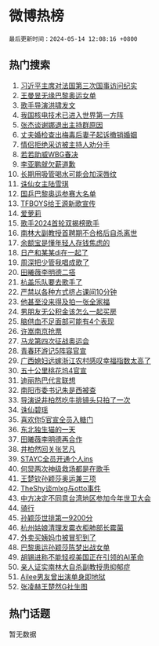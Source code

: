 # 微博热榜

`最后更新时间：2024-05-14 12:08:16 +0800`

## 热门搜索

1. [习近平主席对法国第三次国事访问纪实](https://m.weibo.cn/search?containerid=100103type%3D1%26t%3D10%26q%3D%23%E4%B9%A0%E8%BF%91%E5%B9%B3%E4%B8%BB%E5%B8%AD%E5%AF%B9%E6%B3%95%E5%9B%BD%E7%AC%AC%E4%B8%89%E6%AC%A1%E5%9B%BD%E4%BA%8B%E8%AE%BF%E9%97%AE%E7%BA%AA%E5%AE%9E%23&stream_entry_id=51&isnewpage=1&extparam=seat%3D1%26c_type%3D51%26q%3D%2523%25E4%25B9%25A0%25E8%25BF%2591%25E5%25B9%25B3%25E4%25B8%25BB%25E5%25B8%25AD%25E5%25AF%25B9%25E6%25B3%2595%25E5%259B%25BD%25E7%25AC%25AC%25E4%25B8%2589%25E6%25AC%25A1%25E5%259B%25BD%25E4%25BA%258B%25E8%25AE%25BF%25E9%2597%25AE%25E7%25BA%25AA%25E5%25AE%259E%2523%26cate%3D10103%26dgr%3D0%26pos%3D0%26filter_type%3Drealtimehot%26stream_entry_id%3D51%26display_time%3D1715659695%26pre_seqid%3D1715659695517915559167)
1. [王曼昱无缘巴黎奥运女单](https://m.weibo.cn/search?containerid=100103type%3D1%26t%3D10%26q%3D%23%E7%8E%8B%E6%9B%BC%E6%98%B1%E6%97%A0%E7%BC%98%E5%B7%B4%E9%BB%8E%E5%A5%A5%E8%BF%90%E5%A5%B3%E5%8D%95%23&stream_entry_id=31&isnewpage=1&extparam=seat%3D1%26c_type%3D31%26realpos%3D1%26cate%3D5001%26filter_type%3Drealtimehot%26lcate%3D5001%26pos%3D0%26q%3D%2523%25E7%258E%258B%25E6%259B%25BC%25E6%2598%25B1%25E6%2597%25A0%25E7%25BC%2598%25E5%25B7%25B4%25E9%25BB%258E%25E5%25A5%25A5%25E8%25BF%2590%25E5%25A5%25B3%25E5%258D%2595%2523%26dgr%3D0%26stream_entry_id%3D31%26flag%3D1%26band_rank%3D1%26display_time%3D1715659695%26pre_seqid%3D1715659695517915559167)
1. [歌手导演洪啸发文](https://m.weibo.cn/search?containerid=100103type%3D1%26t%3D10%26q%3D%23%E6%AD%8C%E6%89%8B%E5%AF%BC%E6%BC%94%E6%B4%AA%E5%95%B8%E5%8F%91%E6%96%87%23&stream_entry_id=31&isnewpage=1&extparam=seat%3D1%26c_type%3D31%26realpos%3D2%26cate%3D5001%26filter_type%3Drealtimehot%26lcate%3D5001%26pos%3D1%26q%3D%2523%25E6%25AD%258C%25E6%2589%258B%25E5%25AF%25BC%25E6%25BC%2594%25E6%25B4%25AA%25E5%2595%25B8%25E5%258F%2591%25E6%2596%2587%2523%26dgr%3D0%26stream_entry_id%3D31%26flag%3D1%26band_rank%3D2%26display_time%3D1715659695%26pre_seqid%3D1715659695517915559167)
1. [我国核电技术已进入世界第一方阵](https://m.weibo.cn/search?containerid=100103type%3D1%26t%3D10%26q%3D%23%E6%88%91%E5%9B%BD%E6%A0%B8%E7%94%B5%E6%8A%80%E6%9C%AF%E5%B7%B2%E8%BF%9B%E5%85%A5%E4%B8%96%E7%95%8C%E7%AC%AC%E4%B8%80%E6%96%B9%E9%98%B5%23&stream_entry_id=31&isnewpage=1&extparam=seat%3D1%26c_type%3D31%26realpos%3D3%26cate%3D5001%26filter_type%3Drealtimehot%26lcate%3D5001%26pos%3D2%26q%3D%2523%25E6%2588%2591%25E5%259B%25BD%25E6%25A0%25B8%25E7%2594%25B5%25E6%258A%2580%25E6%259C%25AF%25E5%25B7%25B2%25E8%25BF%259B%25E5%2585%25A5%25E4%25B8%2596%25E7%2595%258C%25E7%25AC%25AC%25E4%25B8%2580%25E6%2596%25B9%25E9%2598%25B5%2523%26dgr%3D0%26stream_entry_id%3D31%26flag%3D0%26band_rank%3D3%26display_time%3D1715659695%26pre_seqid%3D1715659695517915559167)
1. [张杰谈谢娜退出主持群原因](https://m.weibo.cn/search?containerid=100103type%3D1%26t%3D10%26q%3D%23%E5%BC%A0%E6%9D%B0%E8%B0%88%E8%B0%A2%E5%A8%9C%E9%80%80%E5%87%BA%E4%B8%BB%E6%8C%81%E7%BE%A4%E5%8E%9F%E5%9B%A0%23&stream_entry_id=31&isnewpage=1&extparam=seat%3D1%26c_type%3D31%26realpos%3D4%26cate%3D5001%26filter_type%3Drealtimehot%26lcate%3D5001%26pos%3D3%26q%3D%2523%25E5%25BC%25A0%25E6%259D%25B0%25E8%25B0%2588%25E8%25B0%25A2%25E5%25A8%259C%25E9%2580%2580%25E5%2587%25BA%25E4%25B8%25BB%25E6%258C%2581%25E7%25BE%25A4%25E5%258E%259F%25E5%259B%25A0%2523%26dgr%3D0%26stream_entry_id%3D31%26flag%3D2%26band_rank%3D4%26display_time%3D1715659695%26pre_seqid%3D1715659695517915559167)
1. [丈夫婚检查出梅毒后妻子起诉撤销婚姻](https://m.weibo.cn/search?containerid=100103type%3D1%26t%3D10%26q%3D%23%E4%B8%88%E5%A4%AB%E5%A9%9A%E6%A3%80%E6%9F%A5%E5%87%BA%E6%A2%85%E6%AF%92%E5%90%8E%E5%A6%BB%E5%AD%90%E8%B5%B7%E8%AF%89%E6%92%A4%E9%94%80%E5%A9%9A%E5%A7%BB%23&stream_entry_id=31&isnewpage=1&extparam=seat%3D1%26c_type%3D31%26realpos%3D5%26cate%3D5001%26filter_type%3Drealtimehot%26lcate%3D5001%26pos%3D4%26q%3D%2523%25E4%25B8%2588%25E5%25A4%25AB%25E5%25A9%259A%25E6%25A3%2580%25E6%259F%25A5%25E5%2587%25BA%25E6%25A2%2585%25E6%25AF%2592%25E5%2590%258E%25E5%25A6%25BB%25E5%25AD%2590%25E8%25B5%25B7%25E8%25AF%2589%25E6%2592%25A4%25E9%2594%2580%25E5%25A9%259A%25E5%25A7%25BB%2523%26dgr%3D0%26stream_entry_id%3D31%26flag%3D1%26band_rank%3D5%26display_time%3D1715659695%26pre_seqid%3D1715659695517915559167)
1. [情侣拒绝采访被主持人劝分手](https://m.weibo.cn/search?containerid=100103type%3D1%26t%3D10%26q%3D%23%E6%83%85%E4%BE%A3%E6%8B%92%E7%BB%9D%E9%87%87%E8%AE%BF%E8%A2%AB%E4%B8%BB%E6%8C%81%E4%BA%BA%E5%8A%9D%E5%88%86%E6%89%8B%23&stream_entry_id=31&isnewpage=1&extparam=seat%3D1%26c_type%3D31%26realpos%3D6%26cate%3D5001%26filter_type%3Drealtimehot%26lcate%3D5001%26pos%3D5%26q%3D%2523%25E6%2583%2585%25E4%25BE%25A3%25E6%258B%2592%25E7%25BB%259D%25E9%2587%2587%25E8%25AE%25BF%25E8%25A2%25AB%25E4%25B8%25BB%25E6%258C%2581%25E4%25BA%25BA%25E5%258A%259D%25E5%2588%2586%25E6%2589%258B%2523%26dgr%3D0%26stream_entry_id%3D31%26flag%3D2%26band_rank%3D6%26display_time%3D1715659695%26pre_seqid%3D1715659695517915559167)
1. [若若助威WBG春决](https://m.weibo.cn/search?containerid=100103type%3D1%26t%3D10%26q%3D%23%E8%8B%A5%E8%8B%A5%E5%8A%A9%E5%A8%81WBG%E6%98%A5%E5%86%B3%23&stream_entry_id=31&isnewpage=1&extparam=seat%3D1%26c_type%3D31%26cate%3D5001%26lcate%3D5001%26pos%3D6%26is_ad_pos%3D1%26q%3D%2523%25E8%258B%25A5%25E8%258B%25A5%25E5%258A%25A9%25E5%25A8%2581WBG%25E6%2598%25A5%25E5%2586%25B3%2523%26dgr%3D0%26stream_entry_id%3D31%26adid%3D236218%26filter_type%3Drealtimehot%26band_rank%3D7%26display_time%3D1715659695%26pre_seqid%3D1715659695517915559167)
1. [李亚鹏就欠薪道歉](https://m.weibo.cn/search?containerid=100103type%3D1%26t%3D10%26q%3D%23%E6%9D%8E%E4%BA%9A%E9%B9%8F%E5%B0%B1%E6%AC%A0%E8%96%AA%E9%81%93%E6%AD%89%23&stream_entry_id=31&isnewpage=1&extparam=seat%3D1%26c_type%3D31%26realpos%3D7%26cate%3D5001%26filter_type%3Drealtimehot%26lcate%3D5001%26pos%3D7%26q%3D%2523%25E6%259D%258E%25E4%25BA%259A%25E9%25B9%258F%25E5%25B0%25B1%25E6%25AC%25A0%25E8%2596%25AA%25E9%2581%2593%25E6%25AD%2589%2523%26dgr%3D0%26stream_entry_id%3D31%26flag%3D1%26band_rank%3D7%26display_time%3D1715659695%26pre_seqid%3D1715659695517915559167)
1. [长期用吸管喝水可能会加深唇纹](https://m.weibo.cn/search?containerid=100103type%3D1%26t%3D10%26q%3D%23%E9%95%BF%E6%9C%9F%E7%94%A8%E5%90%B8%E7%AE%A1%E5%96%9D%E6%B0%B4%E5%8F%AF%E8%83%BD%E4%BC%9A%E5%8A%A0%E6%B7%B1%E5%94%87%E7%BA%B9%23&stream_entry_id=31&isnewpage=1&extparam=seat%3D1%26c_type%3D31%26realpos%3D8%26cate%3D5001%26filter_type%3Drealtimehot%26lcate%3D5001%26pos%3D8%26q%3D%2523%25E9%2595%25BF%25E6%259C%259F%25E7%2594%25A8%25E5%2590%25B8%25E7%25AE%25A1%25E5%2596%259D%25E6%25B0%25B4%25E5%258F%25AF%25E8%2583%25BD%25E4%25BC%259A%25E5%258A%25A0%25E6%25B7%25B1%25E5%2594%2587%25E7%25BA%25B9%2523%26dgr%3D0%26stream_entry_id%3D31%26flag%3D2%26band_rank%3D8%26display_time%3D1715659695%26pre_seqid%3D1715659695517915559167)
1. [诛仙女主陆雪琪](https://m.weibo.cn/search?containerid=100103type%3D1%26t%3D10%26q%3D%23%E8%AF%9B%E4%BB%99%E5%A5%B3%E4%B8%BB%E9%99%86%E9%9B%AA%E7%90%AA%23&stream_entry_id=31&isnewpage=1&extparam=seat%3D1%26c_type%3D31%26realpos%3D9%26cate%3D5001%26filter_type%3Drealtimehot%26lcate%3D5001%26pos%3D9%26q%3D%2523%25E8%25AF%259B%25E4%25BB%2599%25E5%25A5%25B3%25E4%25B8%25BB%25E9%2599%2586%25E9%259B%25AA%25E7%2590%25AA%2523%26dgr%3D0%26stream_entry_id%3D31%26flag%3D0%26band_rank%3D9%26display_time%3D1715659695%26pre_seqid%3D1715659695517915559167)
1. [国乒巴黎奥运参赛大名单](https://m.weibo.cn/search?containerid=100103type%3D1%26t%3D10%26q%3D%23%E5%9B%BD%E4%B9%92%E5%B7%B4%E9%BB%8E%E5%A5%A5%E8%BF%90%E5%8F%82%E8%B5%9B%E5%A4%A7%E5%90%8D%E5%8D%95%23&stream_entry_id=31&isnewpage=1&extparam=seat%3D1%26c_type%3D31%26realpos%3D10%26cate%3D5001%26filter_type%3Drealtimehot%26lcate%3D5001%26pos%3D10%26q%3D%2523%25E5%259B%25BD%25E4%25B9%2592%25E5%25B7%25B4%25E9%25BB%258E%25E5%25A5%25A5%25E8%25BF%2590%25E5%258F%2582%25E8%25B5%259B%25E5%25A4%25A7%25E5%2590%258D%25E5%258D%2595%2523%26dgr%3D0%26stream_entry_id%3D31%26flag%3D16%26band_rank%3D10%26display_time%3D1715659695%26pre_seqid%3D1715659695517915559167)
1. [TFBOYS给王源新歌宣传](https://m.weibo.cn/search?containerid=100103type%3D1%26t%3D10%26q%3D%23TFBOYS%E7%BB%99%E7%8E%8B%E6%BA%90%E6%96%B0%E6%AD%8C%E5%AE%A3%E4%BC%A0%23&stream_entry_id=31&isnewpage=1&extparam=seat%3D1%26c_type%3D31%26realpos%3D11%26cate%3D5001%26filter_type%3Drealtimehot%26lcate%3D5001%26pos%3D11%26q%3D%2523TFBOYS%25E7%25BB%2599%25E7%258E%258B%25E6%25BA%2590%25E6%2596%25B0%25E6%25AD%258C%25E5%25AE%25A3%25E4%25BC%25A0%2523%26dgr%3D0%26stream_entry_id%3D31%26flag%3D1%26band_rank%3D11%26display_time%3D1715659695%26pre_seqid%3D1715659695517915559167)
1. [爱萝莉](https://m.weibo.cn/search?containerid=100103type%3D1%26t%3D10%26q%3D%E7%88%B1%E8%90%9D%E8%8E%89&stream_entry_id=31&isnewpage=1&extparam=seat%3D1%26c_type%3D31%26realpos%3D12%26cate%3D5001%26filter_type%3Drealtimehot%26lcate%3D5001%26pos%3D12%26q%3D%25E7%2588%25B1%25E8%2590%259D%25E8%258E%2589%26dgr%3D0%26stream_entry_id%3D31%26flag%3D1%26band_rank%3D12%26display_time%3D1715659695%26pre_seqid%3D1715659695517915559167)
1. [歌手2024首轮双揭榜歌手](https://m.weibo.cn/search?containerid=100103type%3D1%26t%3D10%26q%3D%23%E6%AD%8C%E6%89%8B2024%E9%A6%96%E8%BD%AE%E5%8F%8C%E6%8F%AD%E6%A6%9C%E6%AD%8C%E6%89%8B%23&stream_entry_id=31&isnewpage=1&extparam=seat%3D1%26c_type%3D31%26realpos%3D13%26cate%3D5001%26filter_type%3Drealtimehot%26lcate%3D5001%26pos%3D13%26q%3D%2523%25E6%25AD%258C%25E6%2589%258B2024%25E9%25A6%2596%25E8%25BD%25AE%25E5%258F%258C%25E6%258F%25AD%25E6%25A6%259C%25E6%25AD%258C%25E6%2589%258B%2523%26dgr%3D0%26stream_entry_id%3D31%26flag%3D1%26band_rank%3D13%26display_time%3D1715659695%26pre_seqid%3D1715659695517915559167)
1. [南林大副教授首聘期不合格后自杀离世](https://m.weibo.cn/search?containerid=100103type%3D1%26t%3D10%26q%3D%23%E5%8D%97%E6%9E%97%E5%A4%A7%E5%89%AF%E6%95%99%E6%8E%88%E9%A6%96%E8%81%98%E6%9C%9F%E4%B8%8D%E5%90%88%E6%A0%BC%E5%90%8E%E8%87%AA%E6%9D%80%E7%A6%BB%E4%B8%96%23&stream_entry_id=31&isnewpage=1&extparam=seat%3D1%26c_type%3D31%26realpos%3D14%26cate%3D5001%26filter_type%3Drealtimehot%26lcate%3D5001%26pos%3D14%26q%3D%2523%25E5%258D%2597%25E6%259E%2597%25E5%25A4%25A7%25E5%2589%25AF%25E6%2595%2599%25E6%258E%2588%25E9%25A6%2596%25E8%2581%2598%25E6%259C%259F%25E4%25B8%258D%25E5%2590%2588%25E6%25A0%25BC%25E5%2590%258E%25E8%2587%25AA%25E6%259D%2580%25E7%25A6%25BB%25E4%25B8%2596%2523%26dgr%3D0%26stream_entry_id%3D31%26flag%3D1%26band_rank%3D14%26display_time%3D1715659695%26pre_seqid%3D1715659695517915559167)
1. [余额宝是懂年轻人存钱焦虑的](https://m.weibo.cn/search?containerid=100103type%3D1%26t%3D10%26q%3D%23%E4%BD%99%E9%A2%9D%E5%AE%9D%E6%98%AF%E6%87%82%E5%B9%B4%E8%BD%BB%E4%BA%BA%E5%AD%98%E9%92%B1%E7%84%A6%E8%99%91%E7%9A%84%23&stream_entry_id=31&isnewpage=1&extparam=seat%3D1%26c_type%3D31%26realpos%3D15%26cate%3D5001%26filter_type%3Drealtimehot%26lcate%3D5001%26pos%3D15%26q%3D%2523%25E4%25BD%2599%25E9%25A2%259D%25E5%25AE%259D%25E6%2598%25AF%25E6%2587%2582%25E5%25B9%25B4%25E8%25BD%25BB%25E4%25BA%25BA%25E5%25AD%2598%25E9%2592%25B1%25E7%2584%25A6%25E8%2599%2591%25E7%259A%2584%2523%26dgr%3D0%26stream_entry_id%3D31%26adid%3D236304%26flag%3D0%26band_rank%3D15%26display_time%3D1715659695%26pre_seqid%3D1715659695517915559167)
1. [日产和某某di在一起了](https://m.weibo.cn/search?containerid=100103type%3D1%26t%3D10%26q%3D%23%E6%97%A5%E4%BA%A7%E5%92%8C%E6%9F%90%E6%9F%90di%E5%9C%A8%E4%B8%80%E8%B5%B7%E4%BA%86%23&stream_entry_id=31&isnewpage=1&extparam=seat%3D1%26c_type%3D31%26realpos%3D16%26cate%3D5001%26filter_type%3Drealtimehot%26lcate%3D5001%26pos%3D16%26q%3D%2523%25E6%2597%25A5%25E4%25BA%25A7%25E5%2592%258C%25E6%259F%2590%25E6%259F%2590di%25E5%259C%25A8%25E4%25B8%2580%25E8%25B5%25B7%25E4%25BA%2586%2523%26dgr%3D0%26stream_entry_id%3D31%26adid%3D235805%26flag%3D0%26band_rank%3D16%26display_time%3D1715659695%26pre_seqid%3D1715659695517915559167)
1. [周深把少管我唱成歌了](https://m.weibo.cn/search?containerid=100103type%3D1%26t%3D10%26q%3D%E5%91%A8%E6%B7%B1%E6%8A%8A%E5%B0%91%E7%AE%A1%E6%88%91%E5%94%B1%E6%88%90%E6%AD%8C%E4%BA%86&stream_entry_id=31&isnewpage=1&extparam=seat%3D1%26c_type%3D31%26realpos%3D17%26cate%3D5001%26filter_type%3Drealtimehot%26lcate%3D5001%26pos%3D17%26q%3D%25E5%2591%25A8%25E6%25B7%25B1%25E6%258A%258A%25E5%25B0%2591%25E7%25AE%25A1%25E6%2588%2591%25E5%2594%25B1%25E6%2588%2590%25E6%25AD%258C%25E4%25BA%2586%26dgr%3D0%26stream_entry_id%3D31%26flag%3D1%26band_rank%3D17%26display_time%3D1715659695%26pre_seqid%3D1715659695517915559167)
1. [田曦薇李明德二搭](https://m.weibo.cn/search?containerid=100103type%3D1%26t%3D10%26q%3D%23%E7%94%B0%E6%9B%A6%E8%96%87%E6%9D%8E%E6%98%8E%E5%BE%B7%E4%BA%8C%E6%90%AD%23&stream_entry_id=31&isnewpage=1&extparam=seat%3D1%26c_type%3D31%26realpos%3D18%26cate%3D5001%26filter_type%3Drealtimehot%26lcate%3D5001%26pos%3D18%26q%3D%2523%25E7%2594%25B0%25E6%259B%25A6%25E8%2596%2587%25E6%259D%258E%25E6%2598%258E%25E5%25BE%25B7%25E4%25BA%258C%25E6%2590%25AD%2523%26dgr%3D0%26stream_entry_id%3D31%26flag%3D1%26band_rank%3D18%26display_time%3D1715659695%26pre_seqid%3D1715659695517915559167)
1. [杭盖乐队要去歌手了](https://m.weibo.cn/search?containerid=100103type%3D1%26t%3D10%26q%3D%23%E6%9D%AD%E7%9B%96%E4%B9%90%E9%98%9F%E8%A6%81%E5%8E%BB%E6%AD%8C%E6%89%8B%E4%BA%86%23&stream_entry_id=31&isnewpage=1&extparam=seat%3D1%26c_type%3D31%26realpos%3D19%26cate%3D5001%26filter_type%3Drealtimehot%26lcate%3D5001%26pos%3D19%26q%3D%2523%25E6%259D%25AD%25E7%259B%2596%25E4%25B9%2590%25E9%2598%259F%25E8%25A6%2581%25E5%258E%25BB%25E6%25AD%258C%25E6%2589%258B%25E4%25BA%2586%2523%26dgr%3D0%26stream_entry_id%3D31%26flag%3D1%26band_rank%3D19%26display_time%3D1715659695%26pre_seqid%3D1715659695517915559167)
1. [严禁以各种方式挤占课间10分钟](https://m.weibo.cn/search?containerid=100103type%3D1%26t%3D10%26q%3D%23%E4%B8%A5%E7%A6%81%E4%BB%A5%E5%90%84%E7%A7%8D%E6%96%B9%E5%BC%8F%E6%8C%A4%E5%8D%A0%E8%AF%BE%E9%97%B410%E5%88%86%E9%92%9F%23&stream_entry_id=31&isnewpage=1&extparam=seat%3D1%26c_type%3D31%26realpos%3D20%26cate%3D5001%26filter_type%3Drealtimehot%26lcate%3D5001%26pos%3D20%26q%3D%2523%25E4%25B8%25A5%25E7%25A6%2581%25E4%25BB%25A5%25E5%2590%2584%25E7%25A7%258D%25E6%2596%25B9%25E5%25BC%258F%25E6%258C%25A4%25E5%258D%25A0%25E8%25AF%25BE%25E9%2597%25B410%25E5%2588%2586%25E9%2592%259F%2523%26dgr%3D0%26stream_entry_id%3D31%26flag%3D1%26band_rank%3D20%26display_time%3D1715659695%26pre_seqid%3D1715659695517915559167)
1. [他甚至没来得及拍一张全家福](https://m.weibo.cn/search?containerid=100103type%3D1%26t%3D10%26q%3D%23%E4%BB%96%E7%94%9A%E8%87%B3%E6%B2%A1%E6%9D%A5%E5%BE%97%E5%8F%8A%E6%8B%8D%E4%B8%80%E5%BC%A0%E5%85%A8%E5%AE%B6%E7%A6%8F%23&stream_entry_id=31&isnewpage=1&extparam=seat%3D1%26c_type%3D31%26realpos%3D21%26cate%3D5001%26filter_type%3Drealtimehot%26lcate%3D5001%26pos%3D21%26q%3D%2523%25E4%25BB%2596%25E7%2594%259A%25E8%2587%25B3%25E6%25B2%25A1%25E6%259D%25A5%25E5%25BE%2597%25E5%258F%258A%25E6%258B%258D%25E4%25B8%2580%25E5%25BC%25A0%25E5%2585%25A8%25E5%25AE%25B6%25E7%25A6%258F%2523%26dgr%3D0%26stream_entry_id%3D31%26flag%3D1%26band_rank%3D21%26display_time%3D1715659695%26pre_seqid%3D1715659695517915559167)
1. [男朋友无公积金该怎么一起买房](https://m.weibo.cn/search?containerid=100103type%3D1%26t%3D10%26q%3D%23%E7%94%B7%E6%9C%8B%E5%8F%8B%E6%97%A0%E5%85%AC%E7%A7%AF%E9%87%91%E8%AF%A5%E6%80%8E%E4%B9%88%E4%B8%80%E8%B5%B7%E4%B9%B0%E6%88%BF%23&stream_entry_id=31&isnewpage=1&extparam=seat%3D1%26c_type%3D31%26realpos%3D22%26cate%3D5001%26filter_type%3Drealtimehot%26lcate%3D5001%26pos%3D22%26q%3D%2523%25E7%2594%25B7%25E6%259C%258B%25E5%258F%258B%25E6%2597%25A0%25E5%2585%25AC%25E7%25A7%25AF%25E9%2587%2591%25E8%25AF%25A5%25E6%2580%258E%25E4%25B9%2588%25E4%25B8%2580%25E8%25B5%25B7%25E4%25B9%25B0%25E6%2588%25BF%2523%26dgr%3D0%26stream_entry_id%3D31%26flag%3D2%26band_rank%3D22%26display_time%3D1715659695%26pre_seqid%3D1715659695517915559167)
1. [脑供血不足面部可能有4个表现](https://m.weibo.cn/search?containerid=100103type%3D1%26t%3D10%26q%3D%23%E8%84%91%E4%BE%9B%E8%A1%80%E4%B8%8D%E8%B6%B3%E9%9D%A2%E9%83%A8%E5%8F%AF%E8%83%BD%E6%9C%894%E4%B8%AA%E8%A1%A8%E7%8E%B0%23&stream_entry_id=31&isnewpage=1&extparam=seat%3D1%26c_type%3D31%26realpos%3D23%26cate%3D5001%26filter_type%3Drealtimehot%26lcate%3D5001%26pos%3D23%26q%3D%2523%25E8%2584%2591%25E4%25BE%259B%25E8%25A1%2580%25E4%25B8%258D%25E8%25B6%25B3%25E9%259D%25A2%25E9%2583%25A8%25E5%258F%25AF%25E8%2583%25BD%25E6%259C%25894%25E4%25B8%25AA%25E8%25A1%25A8%25E7%258E%25B0%2523%26dgr%3D0%26stream_entry_id%3D31%26flag%3D0%26band_rank%3D23%26display_time%3D1715659695%26pre_seqid%3D1715659695517915559167)
1. [许嵩南京抢票](https://m.weibo.cn/search?containerid=100103type%3D1%26t%3D10%26q%3D%E8%AE%B8%E5%B5%A9%E5%8D%97%E4%BA%AC%E6%8A%A2%E7%A5%A8&stream_entry_id=31&isnewpage=1&extparam=seat%3D1%26c_type%3D31%26realpos%3D24%26cate%3D5001%26filter_type%3Drealtimehot%26lcate%3D5001%26pos%3D24%26q%3D%25E8%25AE%25B8%25E5%25B5%25A9%25E5%258D%2597%25E4%25BA%25AC%25E6%258A%25A2%25E7%25A5%25A8%26dgr%3D0%26stream_entry_id%3D31%26flag%3D1%26band_rank%3D24%26display_time%3D1715659695%26pre_seqid%3D1715659695517915559167)
1. [马龙第四次征战奥运会](https://m.weibo.cn/search?containerid=100103type%3D1%26t%3D10%26q%3D%23%E9%A9%AC%E9%BE%99%E7%AC%AC%E5%9B%9B%E6%AC%A1%E5%BE%81%E6%88%98%E5%A5%A5%E8%BF%90%E4%BC%9A%23&stream_entry_id=31&isnewpage=1&extparam=seat%3D1%26c_type%3D31%26realpos%3D25%26cate%3D5001%26filter_type%3Drealtimehot%26lcate%3D5001%26pos%3D25%26q%3D%2523%25E9%25A9%25AC%25E9%25BE%2599%25E7%25AC%25AC%25E5%259B%259B%25E6%25AC%25A1%25E5%25BE%2581%25E6%2588%2598%25E5%25A5%25A5%25E8%25BF%2590%25E4%25BC%259A%2523%26dgr%3D0%26stream_entry_id%3D31%26flag%3D1%26band_rank%3D25%26display_time%3D1715659695%26pre_seqid%3D1715659695517915559167)
1. [青春环游记5阵容官宣](https://m.weibo.cn/search?containerid=100103type%3D1%26t%3D10%26q%3D%23%E9%9D%92%E6%98%A5%E7%8E%AF%E6%B8%B8%E8%AE%B05%E9%98%B5%E5%AE%B9%E5%AE%98%E5%AE%A3%23&stream_entry_id=31&isnewpage=1&extparam=seat%3D1%26c_type%3D31%26realpos%3D26%26cate%3D5001%26filter_type%3Drealtimehot%26lcate%3D5001%26pos%3D26%26q%3D%2523%25E9%259D%2592%25E6%2598%25A5%25E7%258E%25AF%25E6%25B8%25B8%25E8%25AE%25B05%25E9%2598%25B5%25E5%25AE%25B9%25E5%25AE%2598%25E5%25AE%25A3%2523%26dgr%3D0%26stream_entry_id%3D31%26flag%3D0%26band_rank%3D26%26display_time%3D1715659695%26pre_seqid%3D1715659695517915559167)
1. [广西媳妇远嫁浙江农村感叹幸福指数太高了](https://m.weibo.cn/search?containerid=100103type%3D1%26t%3D10%26q%3D%23%E5%B9%BF%E8%A5%BF%E5%AA%B3%E5%A6%87%E8%BF%9C%E5%AB%81%E6%B5%99%E6%B1%9F%E5%86%9C%E6%9D%91%E6%84%9F%E5%8F%B9%E5%B9%B8%E7%A6%8F%E6%8C%87%E6%95%B0%E5%A4%AA%E9%AB%98%E4%BA%86%23&stream_entry_id=31&isnewpage=1&extparam=seat%3D1%26c_type%3D31%26realpos%3D27%26cate%3D5001%26filter_type%3Drealtimehot%26lcate%3D5001%26pos%3D27%26q%3D%2523%25E5%25B9%25BF%25E8%25A5%25BF%25E5%25AA%25B3%25E5%25A6%2587%25E8%25BF%259C%25E5%25AB%2581%25E6%25B5%2599%25E6%25B1%259F%25E5%2586%259C%25E6%259D%2591%25E6%2584%259F%25E5%258F%25B9%25E5%25B9%25B8%25E7%25A6%258F%25E6%258C%2587%25E6%2595%25B0%25E5%25A4%25AA%25E9%25AB%2598%25E4%25BA%2586%2523%26dgr%3D0%26stream_entry_id%3D31%26flag%3D32768%26band_rank%3D27%26display_time%3D1715659695%26pre_seqid%3D1715659695517915559167)
1. [五十公里桃花坞4官宣](https://m.weibo.cn/search?containerid=100103type%3D1%26t%3D10%26q%3D%23%E4%BA%94%E5%8D%81%E5%85%AC%E9%87%8C%E6%A1%83%E8%8A%B1%E5%9D%9E4%E5%AE%98%E5%AE%A3%23&stream_entry_id=31&isnewpage=1&extparam=seat%3D1%26c_type%3D31%26realpos%3D28%26cate%3D5001%26filter_type%3Drealtimehot%26lcate%3D5001%26pos%3D28%26q%3D%2523%25E4%25BA%2594%25E5%258D%2581%25E5%2585%25AC%25E9%2587%258C%25E6%25A1%2583%25E8%258A%25B1%25E5%259D%259E4%25E5%25AE%2598%25E5%25AE%25A3%2523%26dgr%3D0%26stream_entry_id%3D31%26flag%3D0%26band_rank%3D28%26display_time%3D1715659695%26pre_seqid%3D1715659695517915559167)
1. [迪丽热巴代言联想](https://m.weibo.cn/search?containerid=100103type%3D1%26t%3D10%26q%3D%23%E8%BF%AA%E4%B8%BD%E7%83%AD%E5%B7%B4%E4%BB%A3%E8%A8%80%E8%81%94%E6%83%B3%23&stream_entry_id=31&isnewpage=1&extparam=seat%3D1%26c_type%3D31%26realpos%3D29%26cate%3D5001%26filter_type%3Drealtimehot%26lcate%3D5001%26pos%3D29%26q%3D%2523%25E8%25BF%25AA%25E4%25B8%25BD%25E7%2583%25AD%25E5%25B7%25B4%25E4%25BB%25A3%25E8%25A8%2580%25E8%2581%2594%25E6%2583%25B3%2523%26dgr%3D0%26stream_entry_id%3D31%26flag%3D1%26band_rank%3D29%26display_time%3D1715659695%26pre_seqid%3D1715659695517915559167)
1. [南阳市委书记朱是西被查](https://m.weibo.cn/search?containerid=100103type%3D1%26t%3D10%26q%3D%23%E5%8D%97%E9%98%B3%E5%B8%82%E5%A7%94%E4%B9%A6%E8%AE%B0%E6%9C%B1%E6%98%AF%E8%A5%BF%E8%A2%AB%E6%9F%A5%23&stream_entry_id=31&isnewpage=1&extparam=seat%3D1%26c_type%3D31%26realpos%3D30%26cate%3D5001%26filter_type%3Drealtimehot%26lcate%3D5001%26pos%3D30%26q%3D%2523%25E5%258D%2597%25E9%2598%25B3%25E5%25B8%2582%25E5%25A7%2594%25E4%25B9%25A6%25E8%25AE%25B0%25E6%259C%25B1%25E6%2598%25AF%25E8%25A5%25BF%25E8%25A2%25AB%25E6%259F%25A5%2523%26dgr%3D0%26stream_entry_id%3D31%26flag%3D0%26band_rank%3D30%26display_time%3D1715659695%26pre_seqid%3D1715659695517915559167)
1. [导演说井柏然吃牛排镜头只拍了一次](https://m.weibo.cn/search?containerid=100103type%3D1%26t%3D10%26q%3D%23%E5%AF%BC%E6%BC%94%E8%AF%B4%E4%BA%95%E6%9F%8F%E7%84%B6%E5%90%83%E7%89%9B%E6%8E%92%E9%95%9C%E5%A4%B4%E5%8F%AA%E6%8B%8D%E4%BA%86%E4%B8%80%E6%AC%A1%23&stream_entry_id=31&isnewpage=1&extparam=seat%3D1%26c_type%3D31%26realpos%3D31%26cate%3D5001%26filter_type%3Drealtimehot%26lcate%3D5001%26pos%3D31%26q%3D%2523%25E5%25AF%25BC%25E6%25BC%2594%25E8%25AF%25B4%25E4%25BA%2595%25E6%259F%258F%25E7%2584%25B6%25E5%2590%2583%25E7%2589%259B%25E6%258E%2592%25E9%2595%259C%25E5%25A4%25B4%25E5%258F%25AA%25E6%258B%258D%25E4%25BA%2586%25E4%25B8%2580%25E6%25AC%25A1%2523%26dgr%3D0%26stream_entry_id%3D31%26flag%3D0%26band_rank%3D31%26display_time%3D1715659695%26pre_seqid%3D1715659695517915559167)
1. [诛仙碧瑶](https://m.weibo.cn/search?containerid=100103type%3D1%26t%3D10%26q%3D%E8%AF%9B%E4%BB%99%E7%A2%A7%E7%91%B6&stream_entry_id=31&isnewpage=1&extparam=seat%3D1%26c_type%3D31%26realpos%3D32%26cate%3D5001%26filter_type%3Drealtimehot%26lcate%3D5001%26pos%3D32%26q%3D%25E8%25AF%259B%25E4%25BB%2599%25E7%25A2%25A7%25E7%2591%25B6%26dgr%3D0%26stream_entry_id%3D31%26flag%3D0%26band_rank%3D32%26display_time%3D1715659695%26pre_seqid%3D1715659695517915559167)
1. [喜欢你5官宣全员入糖门](https://m.weibo.cn/search?containerid=100103type%3D1%26t%3D10%26q%3D%23%E5%96%9C%E6%AC%A2%E4%BD%A05%E5%AE%98%E5%AE%A3%E5%85%A8%E5%91%98%E5%85%A5%E7%B3%96%E9%97%A8%23&stream_entry_id=31&isnewpage=1&extparam=seat%3D1%26c_type%3D31%26realpos%3D33%26cate%3D5001%26filter_type%3Drealtimehot%26lcate%3D5001%26pos%3D33%26q%3D%2523%25E5%2596%259C%25E6%25AC%25A2%25E4%25BD%25A05%25E5%25AE%2598%25E5%25AE%25A3%25E5%2585%25A8%25E5%2591%2598%25E5%2585%25A5%25E7%25B3%2596%25E9%2597%25A8%2523%26dgr%3D0%26stream_entry_id%3D31%26flag%3D1%26band_rank%3D33%26display_time%3D1715659695%26pre_seqid%3D1715659695517915559167)
1. [东北独生猫的一天](https://m.weibo.cn/search?containerid=100103type%3D1%26t%3D10%26q%3D%23%E4%B8%9C%E5%8C%97%E7%8B%AC%E7%94%9F%E7%8C%AB%E7%9A%84%E4%B8%80%E5%A4%A9%23&stream_entry_id=31&isnewpage=1&extparam=seat%3D1%26c_type%3D31%26realpos%3D34%26cate%3D5001%26filter_type%3Drealtimehot%26lcate%3D5001%26pos%3D34%26q%3D%2523%25E4%25B8%259C%25E5%258C%2597%25E7%258B%25AC%25E7%2594%259F%25E7%258C%25AB%25E7%259A%2584%25E4%25B8%2580%25E5%25A4%25A9%2523%26dgr%3D0%26stream_entry_id%3D31%26flag%3D1%26band_rank%3D34%26display_time%3D1715659695%26pre_seqid%3D1715659695517915559167)
1. [田曦薇李明德再合作](https://m.weibo.cn/search?containerid=100103type%3D1%26t%3D10%26q%3D%23%E7%94%B0%E6%9B%A6%E8%96%87%E6%9D%8E%E6%98%8E%E5%BE%B7%E5%86%8D%E5%90%88%E4%BD%9C%23&stream_entry_id=31&isnewpage=1&extparam=seat%3D1%26c_type%3D31%26realpos%3D35%26cate%3D5001%26filter_type%3Drealtimehot%26lcate%3D5001%26pos%3D35%26q%3D%2523%25E7%2594%25B0%25E6%259B%25A6%25E8%2596%2587%25E6%259D%258E%25E6%2598%258E%25E5%25BE%25B7%25E5%2586%258D%25E5%2590%2588%25E4%25BD%259C%2523%26dgr%3D0%26stream_entry_id%3D31%26flag%3D1%26band_rank%3D35%26display_time%3D1715659695%26pre_seqid%3D1715659695517915559167)
1. [井柏然回关张艺凡](https://m.weibo.cn/search?containerid=100103type%3D1%26t%3D10%26q%3D%23%E4%BA%95%E6%9F%8F%E7%84%B6%E5%9B%9E%E5%85%B3%E5%BC%A0%E8%89%BA%E5%87%A1%23&stream_entry_id=31&isnewpage=1&extparam=seat%3D1%26c_type%3D31%26realpos%3D36%26cate%3D5001%26filter_type%3Drealtimehot%26lcate%3D5001%26pos%3D36%26q%3D%2523%25E4%25BA%2595%25E6%259F%258F%25E7%2584%25B6%25E5%259B%259E%25E5%2585%25B3%25E5%25BC%25A0%25E8%2589%25BA%25E5%2587%25A1%2523%26dgr%3D0%26stream_entry_id%3D31%26flag%3D1%26band_rank%3D36%26display_time%3D1715659695%26pre_seqid%3D1715659695517915559167)
1. [STAYC全员开通个人ins](https://m.weibo.cn/search?containerid=100103type%3D1%26t%3D10%26q%3D%23STAYC%E5%85%A8%E5%91%98%E5%BC%80%E9%80%9A%E4%B8%AA%E4%BA%BAins%23&stream_entry_id=31&isnewpage=1&extparam=seat%3D1%26c_type%3D31%26realpos%3D37%26cate%3D5001%26filter_type%3Drealtimehot%26lcate%3D5001%26pos%3D37%26q%3D%2523STAYC%25E5%2585%25A8%25E5%2591%2598%25E5%25BC%2580%25E9%2580%259A%25E4%25B8%25AA%25E4%25BA%25BAins%2523%26dgr%3D0%26stream_entry_id%3D31%26flag%3D1%26band_rank%3D37%26display_time%3D1715659695%26pre_seqid%3D1715659695517915559167)
1. [何炅两次神级救场都是在歌手](https://m.weibo.cn/search?containerid=100103type%3D1%26t%3D10%26q%3D%23%E4%BD%95%E7%82%85%E4%B8%A4%E6%AC%A1%E7%A5%9E%E7%BA%A7%E6%95%91%E5%9C%BA%E9%83%BD%E6%98%AF%E5%9C%A8%E6%AD%8C%E6%89%8B%23&stream_entry_id=31&isnewpage=1&extparam=seat%3D1%26c_type%3D31%26realpos%3D38%26cate%3D5001%26filter_type%3Drealtimehot%26lcate%3D5001%26pos%3D38%26q%3D%2523%25E4%25BD%2595%25E7%2582%2585%25E4%25B8%25A4%25E6%25AC%25A1%25E7%25A5%259E%25E7%25BA%25A7%25E6%2595%2591%25E5%259C%25BA%25E9%2583%25BD%25E6%2598%25AF%25E5%259C%25A8%25E6%25AD%258C%25E6%2589%258B%2523%26dgr%3D0%26stream_entry_id%3D31%26flag%3D1%26band_rank%3D38%26display_time%3D1715659695%26pre_seqid%3D1715659695517915559167)
1. [王楚钦孙颖莎奥运兼三项](https://m.weibo.cn/search?containerid=100103type%3D1%26t%3D10%26q%3D%23%E7%8E%8B%E6%A5%9A%E9%92%A6%E5%AD%99%E9%A2%96%E8%8E%8E%E5%A5%A5%E8%BF%90%E5%85%BC%E4%B8%89%E9%A1%B9%23&stream_entry_id=31&isnewpage=1&extparam=seat%3D1%26c_type%3D31%26realpos%3D39%26cate%3D5001%26filter_type%3Drealtimehot%26lcate%3D5001%26pos%3D39%26q%3D%2523%25E7%258E%258B%25E6%25A5%259A%25E9%2592%25A6%25E5%25AD%2599%25E9%25A2%2596%25E8%258E%258E%25E5%25A5%25A5%25E8%25BF%2590%25E5%2585%25BC%25E4%25B8%2589%25E9%25A1%25B9%2523%26dgr%3D0%26stream_entry_id%3D31%26flag%3D1%26band_rank%3D39%26display_time%3D1715659695%26pre_seqid%3D1715659695517915559167)
1. [TheShy谈mlxg与otto事件](https://m.weibo.cn/search?containerid=100103type%3D1%26t%3D10%26q%3D%23TheShy%E8%B0%88mlxg%E4%B8%8Eotto%E4%BA%8B%E4%BB%B6%23&stream_entry_id=31&isnewpage=1&extparam=seat%3D1%26c_type%3D31%26realpos%3D40%26cate%3D5001%26filter_type%3Drealtimehot%26lcate%3D5001%26pos%3D40%26q%3D%2523TheShy%25E8%25B0%2588mlxg%25E4%25B8%258Eotto%25E4%25BA%258B%25E4%25BB%25B6%2523%26dgr%3D0%26stream_entry_id%3D31%26flag%3D1%26band_rank%3D40%26display_time%3D1715659695%26pre_seqid%3D1715659695517915559167)
1. [中方决定不同意台湾地区参加今年世卫大会](https://m.weibo.cn/search?containerid=100103type%3D1%26t%3D10%26q%3D%23%E4%B8%AD%E6%96%B9%E5%86%B3%E5%AE%9A%E4%B8%8D%E5%90%8C%E6%84%8F%E5%8F%B0%E6%B9%BE%E5%9C%B0%E5%8C%BA%E5%8F%82%E5%8A%A0%E4%BB%8A%E5%B9%B4%E4%B8%96%E5%8D%AB%E5%A4%A7%E4%BC%9A%23&stream_entry_id=31&isnewpage=1&extparam=seat%3D1%26c_type%3D31%26realpos%3D41%26cate%3D5001%26filter_type%3Drealtimehot%26lcate%3D5001%26pos%3D41%26q%3D%2523%25E4%25B8%25AD%25E6%2596%25B9%25E5%2586%25B3%25E5%25AE%259A%25E4%25B8%258D%25E5%2590%258C%25E6%2584%258F%25E5%258F%25B0%25E6%25B9%25BE%25E5%259C%25B0%25E5%258C%25BA%25E5%258F%2582%25E5%258A%25A0%25E4%25BB%258A%25E5%25B9%25B4%25E4%25B8%2596%25E5%258D%25AB%25E5%25A4%25A7%25E4%25BC%259A%2523%26dgr%3D0%26stream_entry_id%3D31%26flag%3D0%26band_rank%3D41%26display_time%3D1715659695%26pre_seqid%3D1715659695517915559167)
1. [骑行](https://m.weibo.cn/search?containerid=100103type%3D1%26t%3D10%26q%3D%E9%AA%91%E8%A1%8C&stream_entry_id=31&isnewpage=1&extparam=seat%3D1%26c_type%3D31%26realpos%3D42%26cate%3D5001%26filter_type%3Drealtimehot%26lcate%3D5001%26pos%3D42%26q%3D%25E9%25AA%2591%25E8%25A1%258C%26dgr%3D0%26stream_entry_id%3D31%26flag%3D1%26band_rank%3D42%26display_time%3D1715659695%26pre_seqid%3D1715659695517915559167)
1. [孙颖莎世排第一9200分](https://m.weibo.cn/search?containerid=100103type%3D1%26t%3D10%26q%3D%23%E5%AD%99%E9%A2%96%E8%8E%8E%E4%B8%96%E6%8E%92%E7%AC%AC%E4%B8%809200%E5%88%86%23&stream_entry_id=31&isnewpage=1&extparam=seat%3D1%26c_type%3D31%26realpos%3D43%26cate%3D5001%26filter_type%3Drealtimehot%26lcate%3D5001%26pos%3D43%26q%3D%2523%25E5%25AD%2599%25E9%25A2%2596%25E8%258E%258E%25E4%25B8%2596%25E6%258E%2592%25E7%25AC%25AC%25E4%25B8%25809200%25E5%2588%2586%2523%26dgr%3D0%26stream_entry_id%3D31%26flag%3D0%26band_rank%3D43%26display_time%3D1715659695%26pre_seqid%3D1715659695517915559167)
1. [杭州姑娘清理发霉衣柜肺部长霉菌](https://m.weibo.cn/search?containerid=100103type%3D1%26t%3D10%26q%3D%23%E6%9D%AD%E5%B7%9E%E5%A7%91%E5%A8%98%E6%B8%85%E7%90%86%E5%8F%91%E9%9C%89%E8%A1%A3%E6%9F%9C%E8%82%BA%E9%83%A8%E9%95%BF%E9%9C%89%E8%8F%8C%23&stream_entry_id=31&isnewpage=1&extparam=seat%3D1%26c_type%3D31%26realpos%3D44%26cate%3D5001%26filter_type%3Drealtimehot%26lcate%3D5001%26pos%3D44%26q%3D%2523%25E6%259D%25AD%25E5%25B7%259E%25E5%25A7%2591%25E5%25A8%2598%25E6%25B8%2585%25E7%2590%2586%25E5%258F%2591%25E9%259C%2589%25E8%25A1%25A3%25E6%259F%259C%25E8%2582%25BA%25E9%2583%25A8%25E9%2595%25BF%25E9%259C%2589%25E8%258F%258C%2523%26dgr%3D0%26stream_entry_id%3D31%26flag%3D0%26band_rank%3D44%26display_time%3D1715659695%26pre_seqid%3D1715659695517915559167)
1. [外卖买姨妈巾被冒犯到了](https://m.weibo.cn/search?containerid=100103type%3D1%26t%3D10%26q%3D%E5%A4%96%E5%8D%96%E4%B9%B0%E5%A7%A8%E5%A6%88%E5%B7%BE%E8%A2%AB%E5%86%92%E7%8A%AF%E5%88%B0%E4%BA%86&stream_entry_id=31&isnewpage=1&extparam=seat%3D1%26c_type%3D31%26realpos%3D45%26cate%3D5001%26filter_type%3Drealtimehot%26lcate%3D5001%26pos%3D45%26q%3D%25E5%25A4%2596%25E5%258D%2596%25E4%25B9%25B0%25E5%25A7%25A8%25E5%25A6%2588%25E5%25B7%25BE%25E8%25A2%25AB%25E5%2586%2592%25E7%258A%25AF%25E5%2588%25B0%25E4%25BA%2586%26dgr%3D0%26stream_entry_id%3D31%26flag%3D0%26band_rank%3D45%26display_time%3D1715659695%26pre_seqid%3D1715659695517915559167)
1. [巴黎奥运孙颖莎陈梦出战女单](https://m.weibo.cn/search?containerid=100103type%3D1%26t%3D10%26q%3D%23%E5%B7%B4%E9%BB%8E%E5%A5%A5%E8%BF%90%E5%AD%99%E9%A2%96%E8%8E%8E%E9%99%88%E6%A2%A6%E5%87%BA%E6%88%98%E5%A5%B3%E5%8D%95%23&stream_entry_id=31&isnewpage=1&extparam=seat%3D1%26c_type%3D31%26realpos%3D46%26cate%3D5001%26filter_type%3Drealtimehot%26lcate%3D5001%26pos%3D46%26q%3D%2523%25E5%25B7%25B4%25E9%25BB%258E%25E5%25A5%25A5%25E8%25BF%2590%25E5%25AD%2599%25E9%25A2%2596%25E8%258E%258E%25E9%2599%2588%25E6%25A2%25A6%25E5%2587%25BA%25E6%2588%2598%25E5%25A5%25B3%25E5%258D%2595%2523%26dgr%3D0%26stream_entry_id%3D31%26flag%3D0%26band_rank%3D46%26display_time%3D1715659695%26pre_seqid%3D1715659695517915559167)
1. [胡锡进称不能轻视美国正在引领的AI革命](https://m.weibo.cn/search?containerid=100103type%3D1%26t%3D10%26q%3D%23%E8%83%A1%E9%94%A1%E8%BF%9B%E7%A7%B0%E4%B8%8D%E8%83%BD%E8%BD%BB%E8%A7%86%E7%BE%8E%E5%9B%BD%E6%AD%A3%E5%9C%A8%E5%BC%95%E9%A2%86%E7%9A%84AI%E9%9D%A9%E5%91%BD%23&stream_entry_id=31&isnewpage=1&extparam=seat%3D1%26c_type%3D31%26realpos%3D47%26cate%3D5001%26filter_type%3Drealtimehot%26lcate%3D5001%26pos%3D47%26q%3D%2523%25E8%2583%25A1%25E9%2594%25A1%25E8%25BF%259B%25E7%25A7%25B0%25E4%25B8%258D%25E8%2583%25BD%25E8%25BD%25BB%25E8%25A7%2586%25E7%25BE%258E%25E5%259B%25BD%25E6%25AD%25A3%25E5%259C%25A8%25E5%25BC%2595%25E9%25A2%2586%25E7%259A%2584AI%25E9%259D%25A9%25E5%2591%25BD%2523%26dgr%3D0%26stream_entry_id%3D31%26flag%3D1%26band_rank%3D47%26display_time%3D1715659695%26pre_seqid%3D1715659695517915559167)
1. [亲人证实南林大自杀副教授患抑郁症](https://m.weibo.cn/search?containerid=100103type%3D1%26t%3D10%26q%3D%23%E4%BA%B2%E4%BA%BA%E8%AF%81%E5%AE%9E%E5%8D%97%E6%9E%97%E5%A4%A7%E8%87%AA%E6%9D%80%E5%89%AF%E6%95%99%E6%8E%88%E6%82%A3%E6%8A%91%E9%83%81%E7%97%87%23&stream_entry_id=31&isnewpage=1&extparam=seat%3D1%26c_type%3D31%26realpos%3D48%26cate%3D5001%26filter_type%3Drealtimehot%26lcate%3D5001%26pos%3D48%26q%3D%2523%25E4%25BA%25B2%25E4%25BA%25BA%25E8%25AF%2581%25E5%25AE%259E%25E5%258D%2597%25E6%259E%2597%25E5%25A4%25A7%25E8%2587%25AA%25E6%259D%2580%25E5%2589%25AF%25E6%2595%2599%25E6%258E%2588%25E6%2582%25A3%25E6%258A%2591%25E9%2583%2581%25E7%2597%2587%2523%26dgr%3D0%26stream_entry_id%3D31%26flag%3D1%26band_rank%3D48%26display_time%3D1715659695%26pre_seqid%3D1715659695517915559167)
1. [Ailee男友曾出演单身即地狱](https://m.weibo.cn/search?containerid=100103type%3D1%26t%3D10%26q%3D%23Ailee%E7%94%B7%E5%8F%8B%E6%9B%BE%E5%87%BA%E6%BC%94%E5%8D%95%E8%BA%AB%E5%8D%B3%E5%9C%B0%E7%8B%B1%23&stream_entry_id=31&isnewpage=1&extparam=seat%3D1%26c_type%3D31%26realpos%3D49%26cate%3D5001%26filter_type%3Drealtimehot%26lcate%3D5001%26pos%3D49%26q%3D%2523Ailee%25E7%2594%25B7%25E5%258F%258B%25E6%259B%25BE%25E5%2587%25BA%25E6%25BC%2594%25E5%258D%2595%25E8%25BA%25AB%25E5%258D%25B3%25E5%259C%25B0%25E7%258B%25B1%2523%26dgr%3D0%26stream_entry_id%3D31%26flag%3D1%26band_rank%3D49%26display_time%3D1715659695%26pre_seqid%3D1715659695517915559167)
1. [张凌赫王楚然G社生图](https://m.weibo.cn/search?containerid=100103type%3D1%26t%3D10%26q%3D%23%E5%BC%A0%E5%87%8C%E8%B5%AB%E7%8E%8B%E6%A5%9A%E7%84%B6G%E7%A4%BE%E7%94%9F%E5%9B%BE%23&stream_entry_id=31&isnewpage=1&extparam=seat%3D1%26c_type%3D31%26realpos%3D50%26cate%3D5001%26filter_type%3Drealtimehot%26lcate%3D5001%26pos%3D50%26q%3D%2523%25E5%25BC%25A0%25E5%2587%258C%25E8%25B5%25AB%25E7%258E%258B%25E6%25A5%259A%25E7%2584%25B6G%25E7%25A4%25BE%25E7%2594%259F%25E5%259B%25BE%2523%26dgr%3D0%26stream_entry_id%3D31%26flag%3D0%26band_rank%3D50%26display_time%3D1715659695%26pre_seqid%3D1715659695517915559167)

## 热门话题

暂无数据
